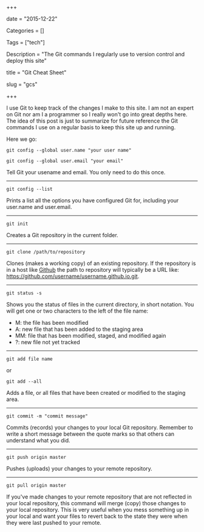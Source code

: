 +++

date = "2015-12-22"

Categories = []

Tags = ["tech"]

Description = "The Git commands I regularly use to version control and deploy this site"

title = "Git Cheat Sheet"

slug = "gcs"

+++



I use Git to keep track of the changes I make to this site. I am not an expert on Git nor am I a programmer so I really won't go into great depths here. The idea of this post is just to summarize for future reference the Git commands I use on a regular basis to keep this site up and running. 

Here we go:

<pre><code>git config --global user.name "your user name"</code></pre>

<pre><code>git config --global user.email "your email"</code></pre>

Tell Git your usename and email. You only need to do this once.

-----

<pre><code>git config --list</code></pre>

Prints a list all the options you have configured Git for, including your user.name and user.email.

-----

<pre><code>git init</code></pre>

Creates a Git repository in the current folder.

-----

<pre><code>git clone /path/to/repository</code></pre>

Clones (makes a working copy) of an existing repository. If the repository is in a host like [Github](http://www.github.com) the path to repository will typically be a URL like: https://github.com/username/username.github.io.git.

-----

<pre><code>git status -s</code></pre>

Shows you the status of files in the current directory, in short notation. You will get one or two characters to the left of the file name: 

* M: the file has been modified
* A: new file that has been added to the staging area
* MM: file that has been modified, staged, and modified again
* ?: new file not yet tracked

-----

<pre><code>git add file name</code></pre>

or

<pre><code>git add --all</code></pre>

Adds a file, or all files that have been created or modified to the staging area.

-----

<pre><code>git commit -m "commit message"</code></pre>

Commits (records) your changes to your local Git repository. Remember to write a short message between the quote marks so that others can understand what you did.

-----

<pre><code>git push origin master</code></pre>

Pushes (uploads) your changes to your remote repository.

-----

<pre><code>git pull origin master</code></pre>

If you've made changes to your remote repository that are not reflected in your local repository, this command will merge (copy) those changes to your local repository. This is very useful when you mess something up in your local and want your files to revert back to the state they were when they were last pushed to your remote.
